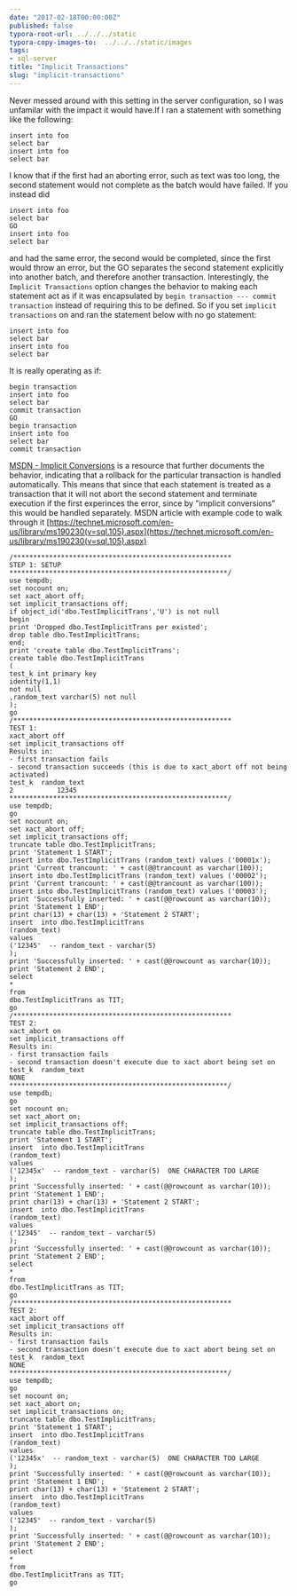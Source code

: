 ```yaml
---
date: "2017-02-18T00:00:00Z"
published: false
typora-root-url: ../../../static
typora-copy-images-to:  ../../../static/images
tags:
- sql-server
title: "Implicit Transactions"
slug: "implicit-transactions"
---
```


Never messed around with this setting in the server configuration, so I was unfamilar with the impact it would have.If I ran a statement with something like the following:

    insert into foo
    select bar
    insert into foo
    select bar

I know that if the first had an aborting error, such as text was too long, the second statement would not complete as the batch would have failed.
If you instead did

    insert into foo
    select bar
    GO
    insert into foo
    select bar

and had the same error, the second would be completed, since the first would throw an error, but the GO separates the second statement explicitly into another batch, and therefore another transaction.
Interestingly, the `Implicit Transactions` option changes the behavior to making each statement act as if it was encapsulated by `begin transaction --- commit transaction` instead of requiring this to be defined.
So if you set `implicit transactions` on and ran the statement below with no go statement:

    insert into foo
    select bar
    insert into foo
    select bar

It is really operating as if:

    begin transaction
    insert into foo
    select bar
    commit transaction
    GO
    begin transaction
    insert into foo
    select bar
    commit transaction

[MSDN - Implicit Conversions](http://bit.ly/1U0362O) is a resource that further documents the behavior, indicating that a rollback for the particular transaction is handled automatically. This means that since that each statement is treated as a transaction that it will not abort the second statement and terminate execution if the first experinces the error, since by "implicit conversions" this would be handled separately.
MSDN article with example code to walk through it
[https://technet.microsoft.com/en-us/library/ms190230(v=sql.105).aspx](https://technet.microsoft.com/en-us/library/ms190230(v=sql.105).aspx)

    /*******************************************************
    STEP 1: SETUP
    *******************************************************/
    use tempdb;
    set nocount on;
    set xact_abort off;
    set implicit_transactions off;
    if object_id('dbo.TestImplicitTrans','U') is not null
    begin
    print 'Dropped dbo.TestImplicitTrans per existed';
    drop table dbo.TestImplicitTrans;
    end;
    print 'create table dbo.TestImplicitTrans';
    create table dbo.TestImplicitTrans
    (
    test_k int primary key
    identity(1,1)
    not null
    ,random_text varchar(5) not null
    );
    go
    /*******************************************************
    TEST 1:
    xact_abort off
    set implicit_transactions off
    Results in:
    - first transaction fails
    - second transaction succeeds (this is due to xact_abort off not being activated)
    test_k  random_text
    2           12345
    *******************************************************/
    use tempdb;
    go
    set nocount on;
    set xact_abort off;
    set implicit_transactions off;
    truncate table dbo.TestImplicitTrans;
    print 'Statement 1 START';
    insert into dbo.TestImplicitTrans (random_text) values ('00001x');
    print 'Current trancount: ' + cast(@@trancount as varchar(100));
    insert into dbo.TestImplicitTrans (random_text) values ('00002');
    print 'Current trancount: ' + cast(@@trancount as varchar(100));
    insert into dbo.TestImplicitTrans (random_text) values ('00003');
    print 'Successfully inserted: ' + cast(@@rowcount as varchar(10));
    print 'Statement 1 END';
    print char(13) + char(13) + 'Statement 2 START';
    insert  into dbo.TestImplicitTrans
    (random_text)
    values
    ('12345'  -- random_text - varchar(5)
    );
    print 'Successfully inserted: ' + cast(@@rowcount as varchar(10));
    print 'Statement 2 END';
    select
    *
    from
    dbo.TestImplicitTrans as TIT;
    go
    /*******************************************************
    TEST 2:
    xact_abort on
    set implicit_transactions off
    Results in:
    - first transaction fails
    - second transaction doesn't execute due to xact abort being set on
    test_k  random_text
    NONE
    *******************************************************/
    use tempdb;
    go
    set nocount on;
    set xact_abort on;
    set implicit_transactions off;
    truncate table dbo.TestImplicitTrans;
    print 'Statement 1 START';
    insert  into dbo.TestImplicitTrans
    (random_text)
    values
    ('12345x'  -- random_text - varchar(5)  ONE CHARACTER TOO LARGE
    );
    print 'Successfully inserted: ' + cast(@@rowcount as varchar(10));
    print 'Statement 1 END';
    print char(13) + char(13) + 'Statement 2 START';
    insert  into dbo.TestImplicitTrans
    (random_text)
    values
    ('12345'  -- random_text - varchar(5)
    );
    print 'Successfully inserted: ' + cast(@@rowcount as varchar(10));
    print 'Statement 2 END';
    select
    *
    from
    dbo.TestImplicitTrans as TIT;
    go
    /*******************************************************
    TEST 2:
    xact_abort off
    set implicit_transactions off
    Results in:
    - first transaction fails
    - second transaction doesn't execute due to xact abort being set on
    test_k  random_text
    NONE
    *******************************************************/
    use tempdb;
    go
    set nocount on;
    set xact_abort on;
    set implicit_transactions on;
    truncate table dbo.TestImplicitTrans;
    print 'Statement 1 START';
    insert  into dbo.TestImplicitTrans
    (random_text)
    values
    ('12345x'  -- random_text - varchar(5)  ONE CHARACTER TOO LARGE
    );
    print 'Successfully inserted: ' + cast(@@rowcount as varchar(10));
    print 'Statement 1 END';
    print char(13) + char(13) + 'Statement 2 START';
    insert  into dbo.TestImplicitTrans
    (random_text)
    values
    ('12345'  -- random_text - varchar(5)
    );
    print 'Successfully inserted: ' + cast(@@rowcount as varchar(10));
    print 'Statement 2 END';
    select
    *
    from
    dbo.TestImplicitTrans as TIT;
    go
